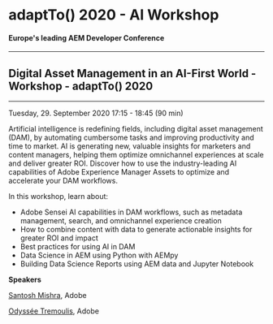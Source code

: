 # adaptTo() 2020 - AI Workshop
#### Europe's leading AEM Developer Conference
-----
## Digital Asset Management in an AI-First World - Workshop - adaptTo() 2020
___

Tuesday, 29. September 2020 17:15 - 18:45 (90 min)

Artificial intelligence is redefining fields, including digital asset management (DAM), by automating cumbersome tasks and improving productivity and time to market. AI is generating new, valuable insights for marketers and content managers, helping them optimize omnichannel experiences at scale and deliver greater ROI. Discover how to use the industry-leading AI capabilities of Adobe Experience Manager Assets to optimize and accelerate your DAM workflows.

In this workshop, learn about:
- Adobe Sensei AI capabilities in DAM workflows, such as metadata management, search, and omnichannel experience creation
- How to combine content with data to generate actionable insights for greater ROI and impact
- Best practices for using AI in DAM
- Data Science in AEM using Python with AEMpy
- Building Data Science Reports using AEM data and Jupyter Notebook


**Speakers**

[Santosh Mishra](https://adapt.to/2020/en/conference/speaker.detail.suffix.html/santosh-mishra.html), Adobe

[Odyssée Tremoulis](https://adapt.to/2020/en/conference/speaker.detail.suffix.html/odyssee-tremoulis.html), Adobe
